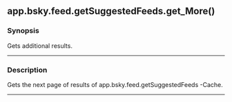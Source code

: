 app.bsky.feed.getSuggestedFeeds.get_More()
------------------------------------------




### Synopsis
Gets additional results.



---


### Description

Gets the next page of results of app.bsky.feed.getSuggestedFeeds -Cache.



---
